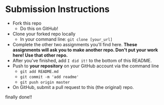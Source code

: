 # Submission Instructions

* Fork this repo
  - Do this on GitHub!
* Clone your forked repo locally
  - In your command line: `git clone [your_url]`
* Complete the other two assignments you'll find here. **These assignments will ask you to make another repo. Don't put your work here! Use that other repo.**
* After you've finished, add `I did it!` to the bottom of this README.
* Push to **your repository** on your GitHub account via the command line
  - `git add README.md`
  - `git commit -m 'add readme'`
  - `git push origin master`
* On GitHub, submit a pull request to this (the original) repo.

finally done!!
